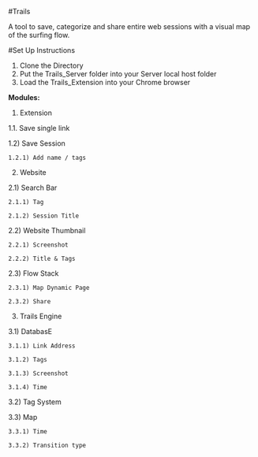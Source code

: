 
#Trails

A tool to save, categorize and share entire web sessions with a visual map of the surfing flow.

#Set Up Instructions

1. Clone the Directory 
2. Put the Trails_Server folder into your Server local host folder 
3. Load the Trails_Extension into your Chrome browser

**Modules:**

1) Extension
  
  1.1. Save single link 
  
  1.2) Save Session
  
    1.2.1) Add name / tags

2) Website

  2.1) Search Bar

    2.1.1) Tag

    2.1.2) Session Title

  2.2) Website Thumbnail

    2.2.1) Screenshot

    2.2.2) Title & Tags

  2.3) Flow Stack

    2.3.1) Map Dynamic Page
  
    2.3.2) Share

3) Trails Engine

  3.1) DatabasE

    3.1.1) Link Address

    3.1.2) Tags

    3.1.3) Screenshot

    3.1.4) Time

  3.2) Tag System

  3.3) Map

    3.3.1) Time

    3.3.2) Transition type
